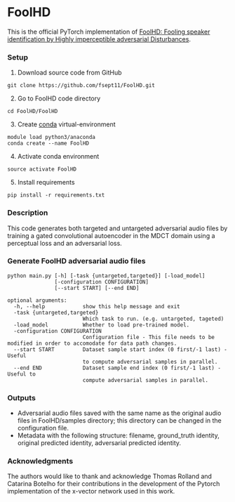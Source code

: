 # FoolHD
This is the official PyTorch implementation of [FoolHD: Fooling speaker identification by Highly imperceptible adversarial Disturbances](https://arxiv.org/pdf/2011.08483.pdf).

### Setup
1. Download source code from GitHub
  ``` 
  git clone https://github.com/fsept11/FoolHD.git 
  ```
2. Go to FoolHD code directory
  ``` 
  cd FoolHD/FoolHD 
  ```
3. Create [conda](https://docs.conda.io/en/latest/miniconda.html) virtual-environment
  ```
  module load python3/anaconda
  conda create --name FoolHD 
  ```  
4. Activate conda environment 
  ```
  source activate FoolHD 
  ```
5. Install requirements
  ```
  pip install -r requirements.txt
  ```
   
### Description
This code generates both targeted and untargeted adversarial audio files by training a gated convolutional autoencoder in the MDCT domain using a perceptual loss and an adversarial loss.


### Generate FoolHD adversarial audio files
```
python main.py [-h] [-task {untargeted,targeted}] [-load_model]
               [-configuration CONFIGURATION]
               [--start START] [--end END]

optional arguments:
  -h, --help            show this help message and exit
  -task {untargeted,targeted}
                        Which task to run. (e.g. untargeted, tageted)
  -load_model           Whether to load pre-trained model.
  -configuration CONFIGURATION
                        Configuration file - This file needs to be modified in order to accomodate for data path changes. 
  --start START         Dataset sample start index (0 first/-1 last) - Useful
                        to compute adversarial samples in parallel.
  --end END             Dataset sample end index (0 first/-1 last) - Useful to
                        compute adversarial samples in parallel.
```

### Outputs
* Adversarial audio files saved with the same name as the original audio files in FoolHD/samples directory; this directory can be changed in the configuration file.
* Metadata with the following structure: filename, ground_truth identity, original predicted identity, adversarial predicted identity.

### Acknowledgments
The authors would like to thank and acknowledge Thomas Rolland and Catarina Botelho for their contributions in the development of the Pytorch implementation of the x-vector network used in this work.
